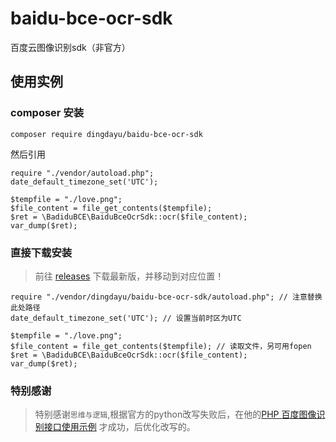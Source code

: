# baidu-bce-ocr-sdk

百度云图像识别sdk（非官方）

## 使用实例

### composer 安装

```
composer require dingdayu/baidu-bce-ocr-sdk
```

然后引用

```
require "./vendor/autoload.php";
date_default_timezone_set('UTC');

$tempfile = "./love.png";
$file_content = file_get_contents($tempfile);
$ret = \BadiduBCE\BaiduBceOcrSdk::ocr($file_content);
var_dump($ret);
```

### 直接下载安装

> 前往 [releases](https://github.com/dingdayu/baidu-bce-ocr-sdk/releases) 下载最新版，并移动到对应位置！

```
require "./vendor/dingdayu/baidu-bce-ocr-sdk/autoload.php"; // 注意替换此处路径
date_default_timezone_set('UTC'); // 设置当前时区为UTC

$tempfile = "./love.png";
$file_content = file_get_contents($tempfile); // 读取文件，另可用fopen
$ret = \BadiduBCE\BaiduBceOcrSdk::ocr($file_content);
var_dump($ret);
```

### 特别感谢

> 特别感谢`思维与逻辑`,根据官方的python改写失败后，在他的[PHP 百度图像识别接口使用示例](http://jingyan.baidu.com/article/d5a880eba64f3613f147cc90.html) 才成功，后优化改写的。
